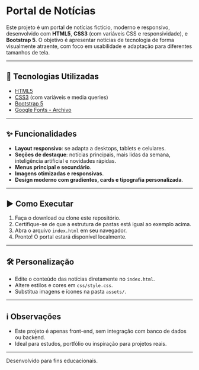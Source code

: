 # Portal de Notícias

Este projeto é um portal de notícias fictício, moderno e responsivo, desenvolvido com **HTML5**, **CSS3** (com variáveis CSS e responsividade), e **Bootstrap 5**. O objetivo é apresentar notícias de tecnologia de forma visualmente atraente, com foco em usabilidade e adaptação para diferentes tamanhos de tela.

---

## 🚀 Tecnologias Utilizadas

- [HTML5](https://developer.mozilla.org/pt-BR/docs/Web/HTML)
- [CSS3](https://developer.mozilla.org/pt-BR/docs/Web/CSS) (com variáveis e media queries)
- [Bootstrap 5](https://getbootstrap.com/)
- [Google Fonts - Archivo](https://fonts.google.com/specimen/Archivo)

---

## ✨ Funcionalidades

- **Layout responsivo**: se adapta a desktops, tablets e celulares.
- **Seções de destaque**: notícias principais, mais lidas da semana, inteligência artificial e novidades rápidas.
- **Menus principal e secundário**.
- **Imagens otimizadas e responsivas**.
- **Design moderno com gradientes, cards e tipografia personalizada**.

---

## ▶️ Como Executar

1. Faça o download ou clone este repositório.
2. Certifique-se de que a estrutura de pastas está igual ao exemplo acima.
3. Abra o arquivo `index.html` em seu navegador.
4. Pronto! O portal estará disponível localmente.

---

## 🛠️ Personalização

- Edite o conteúdo das notícias diretamente no `index.html`.
- Altere estilos e cores em `css/style.css`.
- Substitua imagens e ícones na pasta `assets/`.

---

## ℹ️ Observações

- Este projeto é apenas front-end, sem integração com banco de dados ou backend.
- Ideal para estudos, portfólio ou inspiração para projetos reais.

---

Desenvolvido para fins educacionais.
